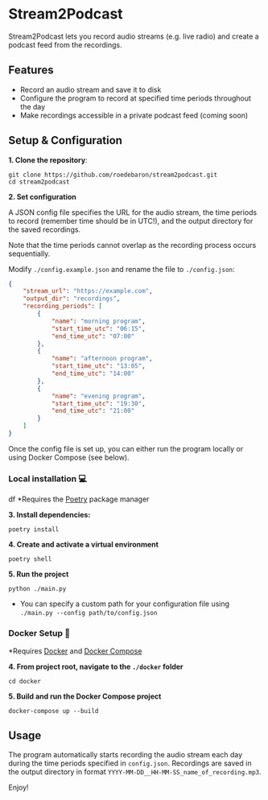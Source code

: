 # Stream2Podcast

Stream2Podcast lets you record audio streams (e.g. live radio) and create a podcast feed from the recordings.

## Features

-   Record an audio stream and save it to disk
-   Configure the program to record at specified time periods throughout the day
-   Make recordings accessible in a private podcast feed (coming soon)

## Setup & Configuration

**1. Clone the repository**:

```
git clone https://github.com/roedebaron/stream2podcast.git
cd stream2podcast
```

**2. Set configuration**

A JSON config file specifies the URL for the audio stream, the time periods to record (remember time should be in UTC!), and the output directory for the saved recordings.

Note that the time periods cannot overlap as the recording process occurs sequentially.

Modify `./config.example.json` and rename the file to `./config.json`:

```json
{
    "stream_url": "https://example.com",
    "output_dir": "recordings",
    "recording_periods": [
        {
            "name": "morning program",
            "start_time_utc": "06:15",
            "end_time_utc": "07:00"
        },
        {
            "name": "afternoon program",
            "start_time_utc": "13:05",
            "end_time_utc": "14:00"
        },
        {
            "name": "evening program",
            "start_time_utc": "19:30",
            "end_time_utc": "21:00"
        }
    ]
}
```

Once the config file is set up, you can either run the program locally or using Docker Compose (see below).

### Local installation 💻
df
\*Requires the [Poetry](https://python-poetry.org/docs/) package manager

**3. Install dependencies:**

```
poetry install
```

**4. Create and activate a virtual environment**

```
poetry shell
```

**5. Run the project**

```
python ./main.py
```

-   You can specify a custom path for your configuration file using `./main.py --config path/to/config.json`

### Docker Setup 🐳

\*Requires [Docker](https://docs.docker.com/get-docker/) and [Docker Compose](https://docs.docker.com/compose/install/)

**4. From project root, navigate to the `./docker` folder**

```
cd docker
```

**5. Build and run the Docker Compose project**

```
docker-compose up --build
```

## Usage

The program automatically starts recording the audio stream each day during the time periods specified in `config.json`. Recordings are saved in the output directory in format `YYYY-MM-DD__HH-MM-SS_name_of_recording.mp3`.

Enjoy!
